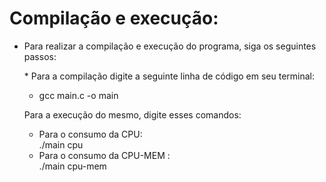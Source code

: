 ﻿# Compilação e execução:

* <p>Para realizar a compilação e execução do programa, siga os seguintes passos:</p>
      * Para a compilação digite a seguinte linha de código em seu terminal:
    <p>  
        <ul>
            <li>gcc main.c -o main</li>
        </ul>
    </p>
    Para a execução do mesmo, digite esses comandos:
    <p>
        <ul>
          <li>Para o consumo da CPU: </li>
            ./main cpu
          </br>
          <li> Para o consumo da CPU-MEM : </li>
            ./main cpu-mem
        </ul>
    </p>
